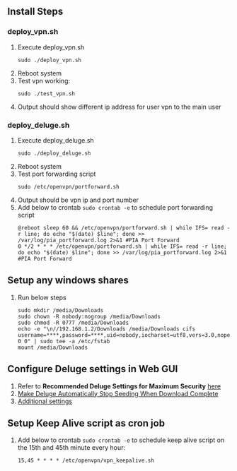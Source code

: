 ## Install Steps

### deploy_vpn.sh
1. Execute deploy_vpn.sh 
    ```
    sudo ./deploy_vpn.sh
    ````
2. Reboot system
3. Test vpn working: 
    ```
    sudo ./test_vpn.sh
    ```
4. Output should show different ip address for user vpn to the main user

### deploy_deluge.sh
1. Execute deploy_deluge.sh 
    ```
    sudo ./deploy_deluge.sh
    ```
2. Reboot system
3. Test port forwarding script
    ```
    sudo /etc/openvpn/portforward.sh
    ```
4. Output should be vpn ip and port number
5. Add below to crontab `sudo crontab -e` to schedule port forwarding script
    ```
    @reboot sleep 60 && /etc/openvpn/portforward.sh | while IFS= read -r line; do echo "$(date) $line"; done >> /var/log/pia_portforward.log 2>&1 #PIA Port Forward
    0 */2 * * * /etc/openvpn/portforward.sh | while IFS= read -r line; do echo "$(date) $line"; done >> /var/log/pia_portforward.log 2>&1 #PIA Port Forward
    ```

## Setup any windows shares
1. Run below steps
    ```
    sudo mkdir /media/Downloads
    sudo chown -R nobody:nogroup /media/Downloads
    sudo chmod -R 0777 /media/Downloads
    echo -e "\n//192.168.1.2/Downloads /media/Downloads cifs username=****,password=****,uid=nobody,iocharset=utf8,vers=3.0,noperm 0 0" | sudo tee -a /etc/fstab
    mount /media/Downloads
    ```

## Configure Deluge settings in Web GUI

1. Refer to **Recommended Deluge Settings for Maximum Security** [here](https://www.htpcguides.com/configure-deluge-for-vpn-split-tunneling-ubuntu-16-04/)
2. [Make Deluge Automatically Stop Seeding When Download Complete](https://www.htpcguides.com/make-deluge-automatically-stop-seeding-download-complete/)
3. [Additional settings](https://github.com/so3n/VM_Torrent/tree/master/doc/img)

## Setup Keep Alive script as cron job

1. Add below to crontab `sudo crontab -e` to schedule keep alive script on the 15th and 45th minute every hour:
    ```
    15,45 * * * * /etc/openvpn/vpn_keepalive.sh
    ```


